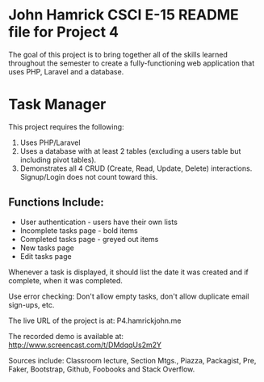 #  John Hamrick CSCI E-15 README file for Project 4

The goal of this project is to bring together all of the skills learned throughout the semester to create a fully-functioning web application that uses PHP, Laravel and a database.

# Task Manager #
This project requires the following:

1. Uses PHP/Laravel
1. Uses a database with at least 2 tables (excluding a users table but including pivot tables).
1. Demonstrates all 4 CRUD (Create, Read, Update, Delete) interactions.  Signup/Login does not count toward this.


## Functions Include: ##
 
- User authentication - users have their own lists
- Incomplete tasks page - bold items
- Completed tasks page - greyed out items
- New tasks page
- Edit tasks page


Whenever a task is displayed, it should list the date it was created and if complete, when it was completed.

Use error checking: Don't allow empty tasks, don't allow duplicate email sign-ups, etc.

The live URL of the project is at: P4.hamrickjohn.me

The recorded demo is available at: http://www.screencast.com/t/DMdqqUs2m2Y

Sources include: Classroom lecture, Section Mtgs., Piazza, Packagist, Pre, Faker, Bootstrap, Github, Foobooks and Stack Overflow.
